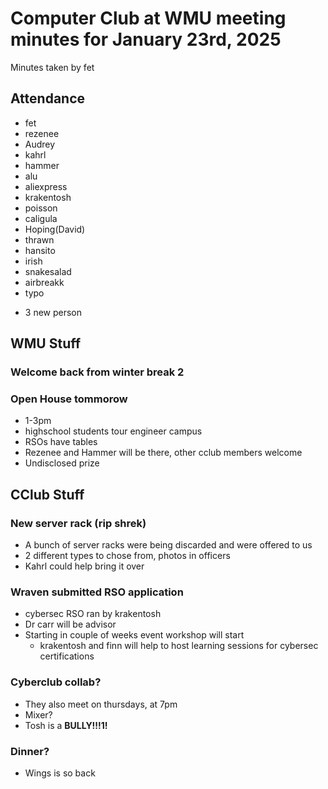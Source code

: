# Computer Club at WMU meeting minutes for January 23rd, 2025
Minutes taken by fet



## Attendance
* fet
* rezenee
* Audrey
* kahrl
* hammer
* alu
* aliexpress
* krakentosh
* poisson
* caligula
* Hoping(David)
* thrawn
* hansito
* irish
* snakesalad
* airbreakk
* typo
+ 3 new person

## WMU Stuff
### Welcome back from winter break 2

### Open House tommorow
* 1-3pm
* highschool students tour engineer campus
* RSOs have tables
* Rezenee and Hammer will be there, other cclub members welcome
* Undisclosed prize

## CClub Stuff
### New server rack (rip shrek)
* A bunch of server racks were being discarded and were offered to us
* 2 different types to chose from, photos in officers
* Kahrl could help bring it over

### Wraven submitted RSO application
* cybersec RSO ran by krakentosh
* Dr carr will be advisor
* Starting in couple of weeks event workshop will start
  * krakentosh and finn will help to host learning sessions for cybersec certifications

### Cyberclub collab?
* They also meet on thursdays, at 7pm
* Mixer?
* Tosh is a __BULLY!!!1!__

### Dinner?
* Wings is so back
